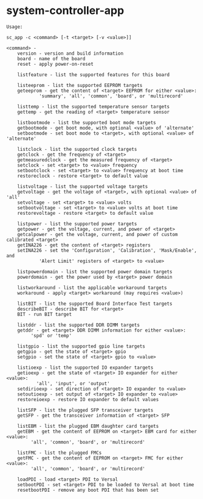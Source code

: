 # system-controller-app

	Usage:

	sc_app -c <command> [-t <target> [-v <value>]]

	<command> - 
		version - version and build information
		board - name of the board
		reset - apply power-on-reset

		listfeature - list the supported features for this board

		listeeprom - list the supported EEPROM targets
		geteeprom - get the content of <target> EEPROM for either <value>:
			    'summary', 'all', 'common', 'board', or 'multirecord'

		listtemp - list the supported temperature sensor targets
		gettemp - get the reading of <target> temperature sensor

		listbootmode - list the supported boot mode targets
		getbootmode - get boot mode, with optional <value> of 'alternate'
		setbootmode - set boot mode to <target>, with optional <value> of 'alternate'

		listclock - list the supported clock targets
		getclock - get the frequency of <target>
		getmeasuredclock - get the measured frequency of <target>
		setclock - set <target> to <value> frequency
		setbootclock - set <target> to <value> frequency at boot time
		restoreclock - restore <target> to default value

		listvoltage - list the supported voltage targets
		getvoltage - get the voltage of <target>, with optional <value> of 'all'
		setvoltage - set <target> to <value> volts
		setbootvoltage - set <target> to <value> volts at boot time
		restorevoltage - restore <target> to default value

		listpower - list the supported power targets
		getpower - get the voltage, current, and power of <target>
		getcalpower - get the voltage, current, and power of custom calibrated <target>
		getINA226 - get the content of <target> registers
		setINA226 - set the 'Configuration', 'Calibration', 'Mask/Enable', and
			    'Alert Limit' registers of <target> to <value>

		listpowerdomain - list the supported power domain targets
		powerdomain - get the power used by <target> power domain

		listworkaround - list the applicable workaround targets
		workaround - apply <target> workaround (may requires <value>)

		listBIT - list the supported Board Interface Test targets
		describeBIT - describe BIT for <target>
		BIT - run BIT target

		listddr - list the supported DDR DIMM targets
		getddr - get <target> DDR DIMM information for either <value>:
			 'spd' or 'temp'

		listgpio - list the supported gpio line targets
		getgpio - get the state of <target> gpio
		setgpio - set the state of <target> gpio to <value>

		listioexp - list the supported IO expander targets
		getioexp - get the state of <target> IO expander for either <value>:
			   'all', 'input', or 'output'
		setdirioexp - set direction of <target> IO expander to <value>
		setoutioexp - set output of <target> IO expander to <value>
		restoreioexp - restore IO expander to default values

		listSFP - list the plugged SFP transceiver targets
		getSFP - get the transceiver information of <target> SFP

		listEBM - list the plugged EBM daughter card targets
		getEBM - get the content of EEPROM on <target> EBM card for either <value>:
			 'all', 'common', 'board', or 'multirecord'

		listFMC - list the plugged FMCs
		getFMC - get the content of EEPROM on <target> FMC for either <value>:
			 'all', 'common', 'board', or 'multirecord'

		loadPDI - load <target> PDI to Versal
		setbootPDI - set <target> PDI to be loaded to Versal at boot time
		resetbootPDI - remove any boot PDI that has been set
